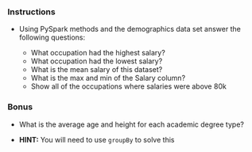 ### Instructions

* Using PySpark methods and the demographics data set answer the following questions:

  * What occupation had the highest salary?
  * What occupation had the lowest salary?
  * What is the mean salary of this dataset?
  * What is the max and min of the Salary column?
  * Show all of the occupations where salaries were above 80k

### Bonus

* What is the average age and height for each academic degree type?

* **HINT:** You will need to use `groupBy` to solve this
